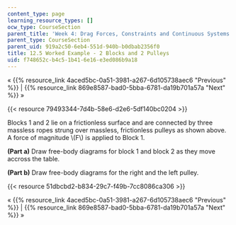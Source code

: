 ```yaml
---
content_type: page
learning_resource_types: []
ocw_type: CourseSection
parent_title: 'Week 4: Drag Forces, Constraints and Continuous Systems'
parent_type: CourseSection
parent_uid: 919a2c50-6eb4-551d-940b-b0dbab2356f0
title: 12.5 Worked Example - 2 Blocks and 2 Pulleys
uid: f748652c-b4c5-1b41-6e16-e3ed086b9a18
---
```


« {{% resource_link 4aced5bc-0a51-3981-a267-6d105738aec6 "Previous" %}} | {{% resource_link 869e8587-bad0-5bba-6781-da19b701a57a "Next" %}} »

{{< resource 79493344-7d4b-58e6-d2e6-5df140bc0204 >}}

Blocks 1 and 2 lie on a frictionless surface and are connected by three massless ropes strung over massless, frictionless pulleys as shown above. A force of magnitude \\(F\\) is applied to Block 1.

**(Part a)** Draw free-body diagrams for block 1 and block 2 as they move accross the table.

**(Part b)** Draw free-body diagrams for the right and the left pulley.

{{< resource 51dbcbd2-b834-29c7-f49b-7cc8086ca306 >}}

« {{% resource_link 4aced5bc-0a51-3981-a267-6d105738aec6 "Previous" %}} | {{% resource_link 869e8587-bad0-5bba-6781-da19b701a57a "Next" %}} »